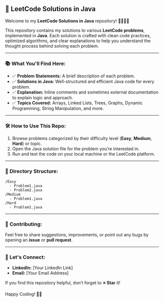 ## 🚀 **LeetCode Solutions in Java**  

Welcome to my **LeetCode Solutions in Java** repository! 👨‍💻👩‍💻  

This repository contains my solutions to various **LeetCode problems**, implemented in **Java**. Each solution is crafted with clean code practices, optimized algorithms, and clear explanations to help you understand the thought process behind solving each problem.  

---

### 📚 **What You'll Find Here:**  
- ✅ **Problem Statements:** A brief description of each problem.  
- ✅ **Solutions in Java:** Well-structured and efficient Java code for every problem.  
- ✅ **Explanation:** Inline comments and sometimes external documentation to explain logic and approach.  
- ✅ **Topics Covered:** Arrays, Linked Lists, Trees, Graphs, Dynamic Programming, String Manipulation, and more.  

---

### 🛠️ **How to Use This Repo:**  
1. Browse problems categorized by their difficulty level (**Easy**, **Medium**, **Hard**) or topic.  
2. Open the Java solution file for the problem you’re interested in.  
3. Run and test the code on your local machine or the LeetCode platform.  

---

### 📂 **Directory Structure:**  
```
/Easy
  - Problem1.java
  - Problem2.java
/Medium
  - Problem1.java
/Hard
  - Problem1.java
```

---

### 🤝 **Contributing:**  
Feel free to share suggestions, improvements, or point out any bugs by opening an **issue** or **pull request**.  

---

### 🌟 **Let's Connect:**  
- **LinkedIn:** [Your LinkedIn Link]  
- **Email:** [Your Email Address]  

If you find this repository helpful, don’t forget to **⭐ Star** it!  

Happy Coding! 🚀✨

